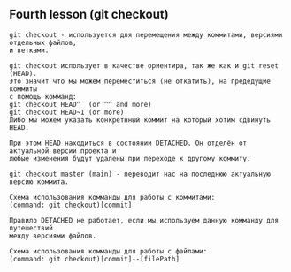 ## Fourth lesson (git checkout)

    git checkout - используется для перемещения между коммитами, версиями отдельных файлов,
    и ветками.

    git checkout использует в качестве ориентира, так же как и git reset (HEAD).
    Это значит что мы можем переместиться (не откатить), на предедущие коммиты
    с помощь комманд:
    git checkout HEAD^  (or ^^ and more)
    git checkout HEAD~1 (or more)
    Либо мы можем указать конкретнный коммит на который хотим сдвинуть HEAD.

    При этом HEAD находиться в состоянии DETACHED. Он отделён от актуальной версии проекта и
    любые изменения будут удалены при переходе к другому коммиту.

    git checkout master (main) - переводит нас на последнюю актуальную версию коммита.

    Схема использования комманды для работы с коммитами:
    (command: git checkout)[commit]

    Правило DETACHED не работает, если мы используем данную комманду для путешествий
    между версиями файлов.

    Схема использования комманды для работы с файлами:
    (command: git checkout)[commit]--[filePath]
